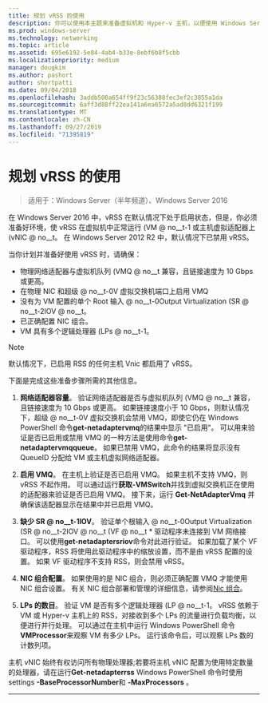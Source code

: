 ```yaml
---
title: 规划 vRSS 的使用
description: 你可以使用本主题来准备虚拟机和 Hyper-v 主机，以便使用 Windows Server 2016 中的 vRSS。
ms.prod: windows-server
ms.technology: networking
ms.topic: article
ms.assetid: 695e6192-5e84-4ab4-b33e-8ebf6b8f5cbb
ms.localizationpriority: medium
manager: dougkim
ms.author: pashort
author: shortpatti
ms.date: 09/04/2018
ms.openlocfilehash: 3addb500a654ff9f23c56388fec3ef2c3855a1da
ms.sourcegitcommit: 6aff3d88ff22ea141a6ea6572a5ad8dd6321f199
ms.translationtype: MT
ms.contentlocale: zh-CN
ms.lasthandoff: 09/27/2019
ms.locfileid: "71395819"
---
```

# <a name="plan-the-use-of-vrss"></a>规划 vRSS 的使用

>适用于：Windows Server（半年频道）、Windows Server 2016

在 Windows Server 2016 中，vRSS 在默认情况下处于启用状态，但是，你必须准备好环境，使 vRSS 在虚拟机中正常运行 \(VM @ no__t-1 或主机虚拟适配器上 \(vNIC @ no__t。 在 Windows Server 2012 R2 中，默认情况下已禁用 vRSS。

当你计划并准备好使用 vRSS 时，请确保：

- 物理网络适配器与虚拟机队列 \(VMQ @ no__t 兼容，且链接速度为 10 Gbps 或更高。
- 在物理 NIC 和超级 @ no__t-0V 虚拟交换机端口上启用 VMQ
- 没有为 VM 配置的单个 Root 输入 @ no__t-0Output Virtualization \(SR @ no__t-2IOV @ no__t。
- 已正确配置 NIC 组合。
- VM 具有多个逻辑处理器 \(LPs @ no__t-1。

>[!NOTE]
>默认情况下，已启用 RSS 的任何主机 Vnic 都启用了 vRSS。

下面是完成这些准备步骤所需的其他信息。
  
1. **网络适配器容量**。 验证网络适配器是否与虚拟机队列 \(VMQ @ no__t 兼容，且链接速度为 10 Gbps 或更高。 如果链接速度小于 10 Gbps，则默认情况下，超级 @ no__t-0V 虚拟交换机会禁用 VMQ，即使它仍在 Windows PowerShell 命令**get-netadaptervmq**的结果中显示 "已启用"。 可以用来验证是否已启用或禁用 VMQ 的一种方法是使用命令**get-netadaptervmqqueue**。  如果已禁用 VMQ，此命令的结果将显示没有 QueueID 分配给 VM 或主机虚拟网络适配器。 
  
2. **启用 VMQ**。 在主机上验证是否已启用 VMQ。 如果主机不支持 VMQ，则 vRSS 不起作用。 可以通过运行**获取-VMSwitch**并找到虚拟交换机正在使用的适配器来验证是否已启用 VMQ。 接下来，运行 **Get-NetAdapterVmq** 并确保该适配器显示在结果中并已启用 VMQ。
  
3. **缺少 SR @ no__t-1IOV**。 验证单个根输入 @ no__t-0Output Virtualization \(SR @ no__t-2IOV @ no__t \(VF @ no__t * 驱动程序未连接到 VM 网络接口。 可以使用**get-netadaptersriov**命令对此进行验证。 如果加载了某个 VF 驱动程序，RSS 将使用此驱动程序中的缩放设置，而不是由 vRSS 配置的设置。 如果 VF 驱动程序不支持 RSS，则会禁用 vRSS。
  
4. **NIC 组合配置**。 如果使用的是 NIC 组合，则必须正确配置 VMQ 才能使用 NIC 组合设置。 有关 NIC 组合部署和管理的详细信息，请参阅[Nic 组合](https://docs.microsoft.com/windows-server/networking/technologies/nic-teaming/nic-teaming)。

5. **LPs 的数目**。 验证 VM 是否有多个逻辑处理器 \(LP @ no__t-1。 vRSS 依赖于 VM 或 Hyper-v 主机上的 RSS，对接收到多个 LPs 的流量进行负载均衡，以便进行并行处理。 可以通过在主机中运行 Windows PowerShell 命令**VMProcessor**来观察 VM 有多少 LPs。 运行该命令后，可以观察 LPs 数的计数列项。

主机 vNIC 始终有权访问所有物理处理器;若要将主机 vNIC 配置为使用特定数量的处理器，请在运行**Get-netadapterrss** Windows PowerShell 命令时使用 settings **-BaseProcessorNumber**和 **-MaxProcessors** 。

---